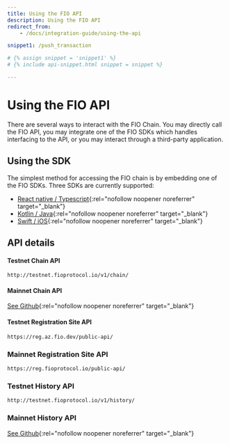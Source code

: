 ```yaml
---
title: Using the FIO API
description: Using the FIO API
redirect_from:
    - /docs/integration-guide/using-the-api

snippet1: /push_transaction

# {% assign snippet = 'snippet1' %}
# {% include api-snippet.html snippet = snippet %}

---
```


# Using the FIO API

There are several ways to interact with the FIO Chain. You may directly call the FIO API, you may integrate one of the FIO SDKs which handles interfacing to the API, or you may interact through a third-party application. 

## Using the SDK

The simplest method for accessing the FIO chain is by embedding one of the FIO SDKs. Three SDKs are currently supported:

* [React native / Typescript](https://github.com/fioprotocol/fiosdk_typescript){:rel="nofollow noopener noreferrer" target="_blank"}
* [Kotlin / Java](https://github.com/fioprotocol/fiosdk_kotlin){:rel="nofollow noopener noreferrer" target="_blank"}
* [Swift / iOS](https://github.com/fioprotocol/fiosdk_ios){:rel="nofollow noopener noreferrer" target="_blank"}

## API details

#### Testnet Chain API

`http://testnet.fioprotocol.io/v1/chain/`

#### Mainnet Chain API

[See Github](https://github.com/fioprotocol/fio.mainnet){:rel="nofollow noopener noreferrer" target="_blank"}

#### Testnet Registration Site API

`https://reg.az.fio.dev/public-api/`

### Mainnet Registration Site API

`https://reg.fioprotocol.io/public-api/`

### Testnet History API

`http://testnet.fioprotocol.io/v1/history/`

### Mainnet History API

[See Github](https://github.com/fioprotocol/fio.mainnet){:rel="nofollow noopener noreferrer" target="_blank"}
